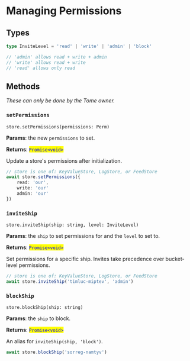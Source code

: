 # Managing Permissions

## Types

```typescript
type InviteLevel = 'read' | 'write' | 'admin' | 'block'

// 'admin' allows read + write + admin
// 'write' allows read + write
// 'read' allows only read
```

## Methods

_These can only be done by the Tome owner._

### `setPermissions`

`store.setPermissions(permissions: Perm)`

**Params**: the new `permissions` to set.

**Returns**: <mark style="color:blue;">`Promise<void>`</mark>

Update a store's permissions after initialization.

```typescript
// store is one of: KeyValueStore, LogStore, or FeedStore
await store.setPermissions({
    read: 'our',
    write: 'our'
    admin: 'our'
})
```

### `inviteShip`

`store.inviteShip(ship: string, level: InviteLevel)`

**Params**: the `ship` to set permissions for and the `level` to set to.

**Returns**: <mark style="color:blue;">`Promise<void>`</mark>

Set permissions for a specific ship.  Invites take precedence over bucket-level permissions.

```typescript
// store is one of: KeyValueStore, LogStore, or FeedStore
await store.inviteShip('timluc-miptev', 'admin')
```

### `blockShip`

`store.blockShip(ship: string)`

**Params**: the `ship` to block.

**Returns**: <mark style="color:blue;">`Promise<void>`</mark>

An alias for `inviteShip(ship, 'block')`.

```typescript
await store.blockShip('sorreg-namtyv')
```
